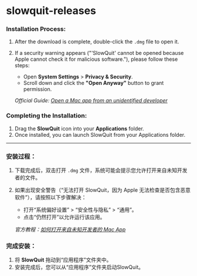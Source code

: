 # slowquit-releases



### Installation Process:

1.  After the download is complete, double-click the `.dmg` file to open it.
2.  If a security warning appears ("'SlowQuit' cannot be opened because Apple cannot check it for malicious software."), please follow these steps:
      - Open **System Settings** \> **Privacy & Security**.
      - Scroll down and click the **"Open Anyway"** button to grant permission.

    *Official Guide: [Open a Mac app from an unidentified developer](https://www.google.com/search?q=https://support.apple.com/en-us/guide/mac-help/mh40616/mac)*

### Completing the Installation:

1.  Drag the **SlowQuit** icon into your **Applications** folder.
2.  Once installed, you can launch SlowQuit from your Applications folder.



---

### 安装过程：
1. 下载完成后，双击打开 `.dmg` 文件，系统可能会提示您允许打开来自未知开发者的文件。
2. 如果出现安全警告（“无法打开 SlowQuit，因为 Apple 无法检查是否包含恶意软件”），请按照以下步骤解决：
   - 打开“系统偏好设置” > “安全性与隐私” > “通用”。
   - 点击“仍然打开”以允许运行该应用。

   *官方教程：[如何打开来自未知开发者的 Mac App](https://support.apple.com/zh-cn/guide/mac-help/mh40616/mac)*

### 完成安装：
1. 将 **SlowQuit** 拖动到“应用程序”文件夹中。
2. 安装完成后，您可以从“应用程序”文件夹启动SlowQuit。